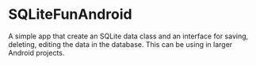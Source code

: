 SQLiteFunAndroid
================

A simple app that create an SQLite data class and an interface for saving, deleting, editing the data in the database. 
This can be using in larger Android projects.
